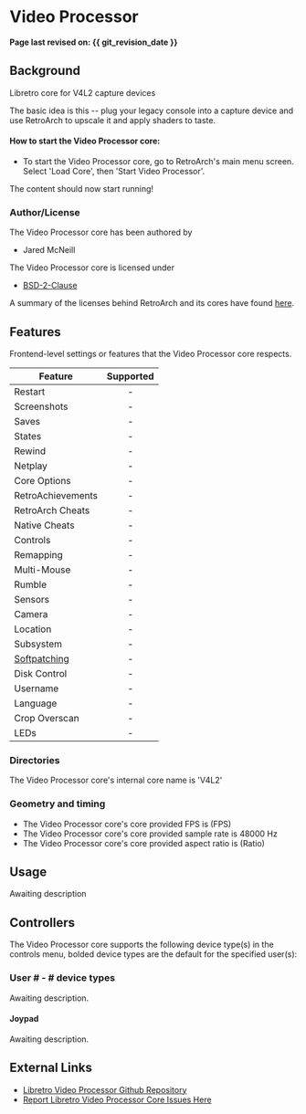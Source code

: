 # Video Processor

**Page last revised on: {{ git_revision_date }}**

## Background

Libretro core for V4L2 capture devices

The basic idea is this -- plug your legacy console into a capture device and use RetroArch to upscale it and apply shaders to taste.

#### How to start the Video Processor core:

- To start the Video Processor core, go to RetroArch's main menu screen. Select 'Load Core', then 'Start Video Processor'.

The content should now start running!

### Author/License

The Video Processor core has been authored by

- Jared McNeill

The Video Processor core is licensed under

- [BSD-2-Clause](https://github.com/jaredmcneill/libretro-v4l2/blob/master/LICENSE)

A summary of the licenses behind RetroArch and its cores have found [here](https://docs.libretro.com/tech/licenses/).

## Features

Frontend-level settings or features that the Video Processor core respects.

| Feature           | Supported |
|-------------------|:---------:|
| Restart           | -         |
| Screenshots       | -         |
| Saves             | -         |
| States            | -         |
| Rewind            | -         |
| Netplay           | -         |
| Core Options      | -         |
| RetroAchievements | -         |
| RetroArch Cheats  | -         |
| Native Cheats     | -         |
| Controls          | -         |
| Remapping         | -         |
| Multi-Mouse       | -         |
| Rumble            | -         |
| Sensors           | -         |
| Camera            | -         |
| Location          | -         |
| Subsystem         | -         |
| [Softpatching](https://docs.libretro.com/guides/softpatching/) | -         |
| Disk Control      | -         |
| Username          | -         |
| Language          | -         |
| Crop Overscan     | -         |
| LEDs              | -         |

### Directories

The Video Processor core's internal core name is 'V4L2'

### Geometry and timing

- The Video Processor core's core provided FPS is (FPS)
- The Video Processor core's core provided sample rate is 48000 Hz
- The Video Processor core's core provided aspect ratio is (Ratio)

## Usage

Awaiting description

## Controllers

The Video Processor core supports the following device type(s) in the controls menu, bolded device types are the default for the specified user(s):

### User # - # device types

Awaiting description.

#### Joypad

Awaiting description.

## External Links

- [Libretro Video Processor Github Repository](https://github.com/libretro/RetroArch/tree/master/cores/libretro-video-processor)
- [Report Libretro Video Processor Core Issues Here](https://github.com/libretro/RetroArch/issues)